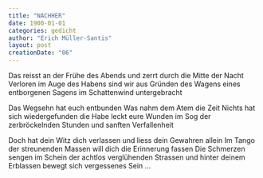 ```yaml
---
title: "NACHHER"
date: 1900-01-01
categories: gedicht
author: "Erich Müller-Santis"
layout: post
creationDate: "06"
---
```

Das reisst an der Frühe des Abends
und zerrt durch die Mitte der Nacht
Verloren im Auge des Habens
sind wir aus Gründen des Wagens
eines entborgenen Sagens
im Schattenwind untergebracht

Das Wegsehn hat euch entbunden
Was nahm dem Atem die Zeit
Nichts hat sich wiedergefunden
die Habe leckt eure Wunden
im Sog der zerbröckelnden Stunden
und sanften Verfallenheit

Doch hat dein Witz dich verlassen
und liess dein Gewahren allein
Im Tango der streunenden Massen
will dich die Erinnerung fassen
Die Schmerzen sengen im Schein
der achtlos verglühenden Strassen
und hinter deinem Erblassen
bewegt sich vergessenes Sein …
